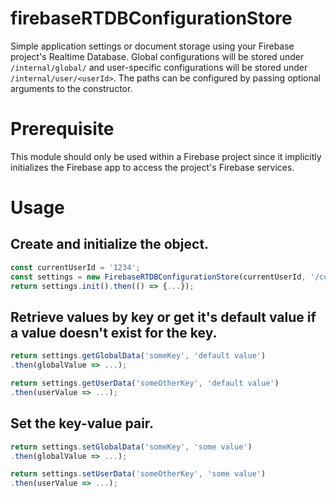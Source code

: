 # firebaseRTDBConfigurationStore

Simple application settings or document storage using your Firebase project's Realtime Database. Global configurations will be stored under `/internal/global/` and user-specific configurations will be stored under `/internal/user/<userId>`.  The paths can be configured by passing optional arguments to the constructor.

# Prerequisite

This module should only be used within a Firebase project since it implicitly initializes the Firebase app to access the project's Firebase services.

# Usage

## Create and initialize the object.

```ts
const currentUserId = '1234';
const settings = new FirebaseRTDBConfigurationStore(currentUserId, '/custom/pathToGlobalConfig/', '/custom/pathToUserConfig');
return settings.init().then(() => {...});
```

## Retrieve values by key or get it's default value if a value doesn't exist for the key.

```ts
return settings.getGlobalData('someKey', 'default value')
.then(globalValue => ...);
```

```ts
return settings.getUserData('someOtherKey', 'default value')
.then(userValue => ...);
```

## Set the key-value pair.

```ts
return settings.setGlobalData('someKey', 'some value')
.then(globalValue => ...);
```

```ts
return settings.setUserData('someOtherKey', 'some value')
.then(userValue => ...);
```
